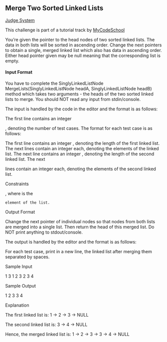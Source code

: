 ## Merge Two Sorted Linked Lists

[Judge System](https://www.hackerrank.com/challenges/merge-two-sorted-linked-lists/problem)

This challenge is part of a tutorial track by [MyCodeSchool](https://www.youtube.com/user/mycodeschool)

You’re given the pointer to the head nodes of two sorted linked lists. The data in both lists will be sorted in ascending order. Change the next pointers to obtain a single, merged linked list which also has data in ascending order. Either head pointer given may be null meaning that the corresponding list is empty.

#### Input Format

You have to complete the SinglyLinkedListNode MergeLists(SinglyLinkedListNode headA, SinglyLinkedListNode headB) method which takes two arguments - the heads of the two sorted linked lists to merge. You should NOT read any input from stdin/console.

The input is handled by the code in the editor and the format is as follows:

The first line contains an integer

, denoting the number of test cases.
The format for each test case is as follows:

The first line contains an integer
, denoting the length of the first linked list.
The next lines contain an integer each, denoting the elements of the linked list.
The next line contains an integer , denoting the length of the second linked list.
The next

lines contain an integer each, denoting the elements of the second linked list.

Constraints

, where is the

    element of the list.

Output Format

Change the next pointer of individual nodes so that nodes from both lists are merged into a single list. Then return the head of this merged list. Do NOT print anything to stdout/console.

The output is handled by the editor and the format is as follows:

For each test case, print in a new line, the linked list after merging them separated by spaces.

Sample Input

1
3
1
2
3
2
3
4

Sample Output

1 2 3 3 4 

Explanation

The first linked list is: 1 -> 2 -> 3 -> NULL

The second linked list is: 3 -> 4 -> NULL

Hence, the merged linked list is: 1 -> 2 -> 3 -> 3 -> 4 -> NULL
